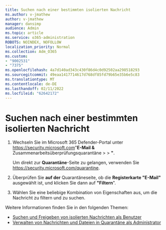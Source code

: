 ```yaml
---
title: Suchen nach einer bestimmten isolierten Nachricht
ms.author: v-jmathew
author: v-jmathew
manager: dansimp
audience: Admin
ms.topic: article
ms.service: o365-administration
ROBOTS: NOINDEX, NOFOLLOW
localization_priority: Normal
ms.collection: Adm_O365
ms.custom:
- "9002531"
- "7375"
ms.openlocfilehash: 4a7d140ad343c430f86d4c0d92502aa298518293
ms.sourcegitcommit: 49eaa1417714617d768df85fd79b65e35b6e5c83
ms.translationtype: MT
ms.contentlocale: de-DE
ms.lasthandoff: 02/11/2022
ms.locfileid: "62642172"
---
```

# <a name="find-a-specific-quarantined-message"></a>Suchen nach einer bestimmten isolierten Nachricht

1. Wechseln Sie im Microsoft 365 Defender-Portal unter <https://security.microsoft.com>"**E-Mail &** Zusammenarbeitsüberprüfungsquarantäne \>  \> **"**.

   Um direkt zur **Quarantäne**-Seite zu gelangen, verwenden Sie <https://security.microsoft.com/quarantine>.

2. Überprüfen Sie **auf der** Quarantäneseite, ob die **Registerkarte "E-Mail"** ausgewählt ist, und klicken Sie dann auf **"Filtern**".
3. Wählen Sie eine beliebige Kombination von Eigenschaften aus, um die Nachricht zu filtern und zu suchen.

Weitere Informationen finden Sie in den folgenden Themen:

- [Suchen und Freigeben von isolierten Nachrichten als Benutzer](https://docs.microsoft.com/microsoft-365/security/office-365-security/find-and-release-quarantined-messages-as-a-user)
- [Verwalten von Nachrichten und Dateien in Quarantäne als Administrator](https://docs.microsoft.com/microsoft-365/security/office-365-security/manage-quarantined-messages-and-files)
